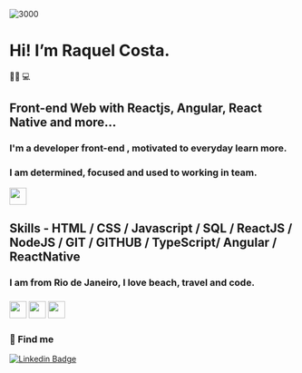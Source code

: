 ![3000](https://user-images.githubusercontent.com/105187443/175128559-a0587865-caa0-41c6-aecf-240460bb32f1.png)
 # Hi! I’m Raquel Costa.
👩‍💻 💻<h2> Front-end Web with Reactjs, Angular, React Native and more...</h2>
 
  ### I'm a developer front-end , motivated to everyday learn more. 
  ### I am determined, focused and used to working in team.
 
 <img src="https://cdn-icons-png.flaticon.com/128/8036/8036495.png" height="30px" style="max-width: 100%; display: inline-block;" data-target="animated-image.originalImage"><h2> Skills - HTML / CSS / Javascript / SQL / ReactJS / NodeJS / GIT / GITHUB / TypeScript/ Angular / ReactNative


 <h3> I am from Rio de Janeiro, I love beach, travel and code.<h3>
  <img src="https://cdn-icons-png.flaticon.com/128/616/616711.png" height="30px" style="max-width: 100%; display: inline-block;" data-target="animated-image.originalImage">
  <img src="https://user-images.githubusercontent.com/105187443/178824974-9c9ca55e-1930-42e1-96fa-4f34b5ffd2f7.png" height="30px" style="max-width: 100%; display: inline-block;" data-target="animated-image.originalImage"> 
  <img src="https://img.icons8.com/fluency/344/female-working-with-a-laptop.png" height="30px" style="max-width: 100%; display: inline-block;" data-target="animated-image.originalImage">
 
### 💬 Find me
 [![Linkedin Badge](https://img.shields.io/badge/-Linkedin-blue?style=flat-square&logo=Linkedin&logoColor=white&link=https://www.linkedin.com/in/costaraquel7/)](https://www.linkedin.com/in/costaraquel7/)
 
<!---
Raquelsc05/Raquelsc05 is a ✨ special ✨ repository because its `README.md` (this file) appears on your GitHub profile.
You can click the Preview link to take a look at your changes.
--->
